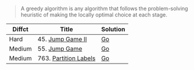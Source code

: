 > A greedy algorithm is any algorithm that follows the problem-solving heuristic of making the locally optimal choice at each stage.

| Diffct  | Title                                                                         | Solution                          |
| ------- | ----------------------------------------------------------------------------- | ----------------------------------|
| Hard    | 45. [Jump Game II](https://leetcode.com/problems/jump-game-ii/)               |   [Go](45.jump-game-ii.go)              |
| Medium  | 55. [Jump Game](https://leetcode.com/problems/jump-game/)                     |   [Go](jump_game.go)              |
| Medium  | 763. [Partition Labels](https://leetcode.com/problems/partition-labels/)      |   [Go](763.partition-labels.go)           |